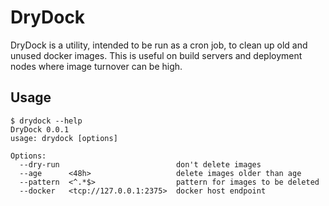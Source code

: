 DryDock
=======

DryDock is a utility, intended to be run as a cron job, to clean up old and unused docker images. This is useful on build servers and deployment nodes where image turnover can be high.

Usage
-----

    $ drydock --help
    DryDock 0.0.1
    usage: drydock [options]

    Options:
      --dry-run                          don't delete images
      --age      <48h>                   delete images older than age
      --pattern  <^.*$>                  pattern for images to be deleted
      --docker   <tcp://127.0.0.1:2375>  docker host endpoint

